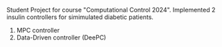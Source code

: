 Student Project for course "Computational Control 2024". Implemented 2 insulin controllers for simimulated diabetic patients. 
1) MPC controller
2) Data-Driven controller (DeePC)
